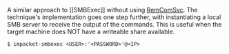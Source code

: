 A similar approach to [[SMBExec]] without using [RemComSvc](https://github.com/kavika13/RemCom). The technique's implementation goes one step further, with instantiating a local SMB server to receive the output of the commands. This is useful when the target machine does NOT have a writeable share available.
```shell-session
$ impacket-smbexec <USER>:'<PASSWORD>'@<IP>
```